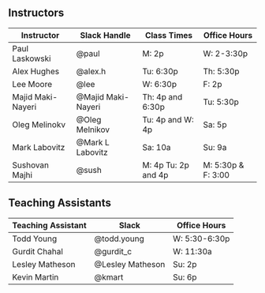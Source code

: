 ## Instructors 

| Instructor        | Slack Handle       | Class Times         | Office Hours |
|-------------------|--------------------|---------------------|--------------|
| Paul Laskowski    | @paul              | M:   2p             | W: 2-3:30p   |
| Alex Hughes       | @alex.h            | Tu:  6:30p          | Th: 5:30p    |
| Lee Moore         | @lee               | W:   6:30p          | F:  2p       |
| Majid Maki-Nayeri | @Majid Maki-Nayeri | Th:  4p and 6:30p   | Tu: 5:30p    |
| Oleg Melinokv     | @Oleg Melnikov     | Tu: 4p and W: 4p    | Sa: 5p       |
| Mark Labovitz     | @Mark L Labovitz   | Sa: 10a             | Su: 9a       | 
| Sushovan Majhi    | @sush              | M: 4p Tu: 2p and 4p | M: 5:30p & F: 3:00 | 

## Teaching Assistants

| Teaching Assistant | Slack            | Office Hours         |
|--------------------|------------------|----------------------|
| Todd Young         | @todd.young      | W:  5:30-6:30p       |
| Gurdit Chahal      | @gurdit_c        | W:  11:30a           |
| Lesley Matheson    | @Lesley Matheson | Su: 2p               |
| Kevin Martin       | @kmart           | Su: 6p               |
